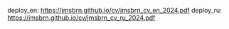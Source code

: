 deploy_en: https://jmsbrn.github.io/cv/jmsbrn_cv_en_2024.pdf
deploy_ru: https://jmsbrn.github.io/cv/jmsbrn_cv_ru_2024.pdf
